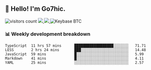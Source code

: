 ## 👋 Hello! I'm Go7hic.

 ![visitors count](https://visitors-by-url-pls-dont-use-this-in-your-repo.vercel.app/Go7hic-github-readme)
 <a href="https://twitter.com/Go7hic">
    <img src="https://img.shields.io/badge/-@Go7hic-1ca0f1?style=flat-square&labelColor=1ca0f1&logo=twitter&logoColor=white&link=https://twitter.com/Go7hic">
   <a/>
   <a href="mailto:gtfx0209@gmail.com">
    <img src="https://img.shields.io/badge/-gtfx0209@gmail.com-c14438?style=flat-square&logo=Gmail&logoColor=white&link=mailto:gtfx0209@gmail.com">
   <a/>
    ![Keybase BTC](https://img.shields.io/keybase/btc/Go7hic)
 <!--
🔭 I’m currently working
🌱 I’m currently learning
💬 Ask me about 
📫 How to reach me: 
⚡ Fun fact: 
-->
 <!--
![My Github Stats](https://github-readme-stats.vercel.app/api?username=Go7hic&show_icons=true&count_private=true)

-->

### 📊 Weekly development breakdown
<!--START_SECTION:waka-->
```text
TypeScript  11 hrs 57 mins      ██████████████████░░░░░░░   71.71 
LESS        2 hrs 24 mins       ███░░░░░░░░░░░░░░░░░░░░░░   14.48 
JavaScript  59 mins             █░░░░░░░░░░░░░░░░░░░░░░░░   5.99 
Markdown    41 mins             █░░░░░░░░░░░░░░░░░░░░░░░░   4.11 
YAML        25 mins             ░░░░░░░░░░░░░░░░░░░░░░░░░   2.57
```
<!--END_SECTION:waka-->

